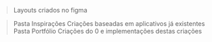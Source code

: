 > Layouts criados no figma 

> Pasta Inspirações
    Criações baseadas em aplicativos já existentes
> Pasta Portfólio 
    Criações do 0 e implementações destas criações
